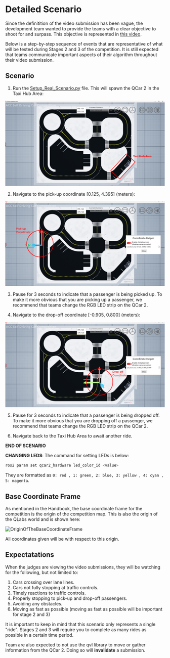 # Detailed Scenario <!-- omit in toc -->

Since the definitition of the video submission has been vague, the development team wanted to provide the teams with a clear objective to shoot for and surpass. This objective is represented in [this video](https://youtu.be/NtgBwlfGbMc).

Below is a step-by-step sequence of events that are representative of what will be tested during Stages 2 and 3 of the competition. It is still expected that teams communicate important aspects of their algorithm throughout their video submission.

## Scenario

1. Run the [Setup_Real_Scenario.py](https://github.com/quanser/ACC-Competition-2025/blob/main/Docker/virtual_qcar2/python/Base_Scenarios_Python/Setup_Real_Scenario.py) file. This will spawn the QCar 2 in the Taxi Hub Area:
 
![Taxi Hub Area](https://github.com/quanser/ACC-Competition-2025/blob/main/Software_Guides/Pictures/TaxiHubArea.png)

2. Navigate to the pick-up coordinate [0.125, 4.395] (meters):

![Pick-Up coordinate](https://github.com/quanser/ACC-Competition-2025/blob/main/Software_Guides/Pictures/PickUpCoordinate.png)

3. Pause for 3 seconds to indicate that a passenger is being picked up. To make it more obvious that you are picking up a passenger, we recommend that teams change the RGB LED strip on the QCar 2.

4. Navigate to the drop-off coordinate [-0.905, 0.800] (meters):

![Drop Off Coordinate](https://github.com/quanser/ACC-Competition-2025/blob/main/Software_Guides/Pictures/DropOffCoordinate.png)

5. Pause for 3 seconds to indicate that a passenger is being dropped off. To make it more obvious that you are dropping off a passenger, we recommend that teams change the RGB LED strip on the QCar 2.

6. Navigate back to the Taxi Hub Area to await another ride.

**END OF SCENARIO**

**CHANGING LEDS**: The command for setting LEDs is below:

```bash
ros2 param set qcar2_hardware led_color_id <value>
```

They are formatted as `0: red , 1: green, 2: blue, 3: yellow , 4: cyan , 5: magenta`.

## Base Coordinate Frame

As mentioned in the Handbook, the base coordinate frame for the competition is the origin of the competition map. This is also the origin of the QLabs world and is shown here:

![OriginOfTheBaseCoordinateFrame]()

All coordinates given will be with respect to this origin.

## Expectatations

When the judges are viewing the video submissions, they will be watching for the following, but not limited to:

1. Cars crossing over lane lines.
2. Cars not fully stopping at traffic controls.
3. Timely reactions to traffic controls.
4. Properly stopping to pick-up and drop-off passengers.
5. Avoiding any obstacles.
6. Moving as fast as possible (moving as fast as possible will be important for stage 2 and 3)

It is important to keep in mind that this scenario only represents a single "ride". Stages 2 and 3 will require you to complete as many rides as possible in a certain time period.

Team are also expected to not use the qvl library to move or gather information from the QCar 2. Doing so will **invalidate** a submission.
